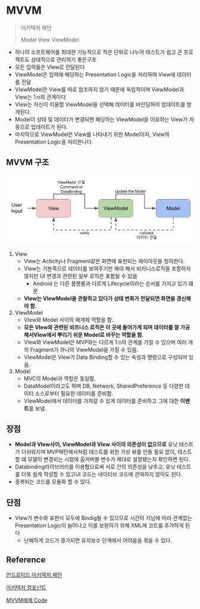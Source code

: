 # MVVM 

> 아키텍처 패턴
>
> Model View ViewModel

* 하나의 소프트웨어를 최대한 기능적으로 작은 단위로 나누어 테스트가 쉽고 큰 프로젝트도 상대적으로 관리하기 좋은구조
* 모든 입력들은 VIew로 전달된다
* ViewModel은 입력에 해당하는 Presentation Logic을 처리하여 View에 데이터를 전달
* VIewModel은 View를 따로 참조하지 않기 때문에 독립적이며 ViewModel과 View는 1:n의 관계이다
* VIew는 자신이 이용할 ViewModel을 선택해 데이터를 바인딩하여 업데이트를 받게된다.
* Model이 상태 및 데이터가 변경되면 해당하는 VIewModel을 이요하는 View가 자동으로 업데이트가 된다.
* 마지막으로 ViewModel은 View를 나타내기 위한 Model이자, View의 Presentation Logic을 처리한니다.



## MVVM 구조

![image-20200706000008199](MVVM.assets/image-20200706000008199.png)

1. View
   * View는 Acticity나 Fragment같은 화면에 표현되는 레이아웃을 청의한다.
   * VIew는 기본족으로 데이터를 보여주기만 해야 해서 비지니스로직을 포함하지 않지만 UI 변경과 관련된 일부 로직은 표함될 수 있음
     * Android 는 다른 플랫폼과 다르게 Lifecycle이라는 순서를 가지고 있기 떄문
   * **VIew는 VIewModel을 관찰하고 있다가 상태 변화가 전달되면 화면을 갱신해야 함.**
2. VIewModel
   * VIew와 Model 사이의 매개체 역할을 함.
   * **모든 VIew와 관련된 비즈니스 로직은 이 곳에 들어가게 되며 데이터를 잘 가공해서VIew에서 뿌리기 쉬운 Model로 바꾸는 역할을 함.**
   * VIew와 ViewModel은 MVP와는 다르게 1:n의 관계를 가질 수 있으며 여러 개의 Fragment가 하나의 ViewModel을 가질 수 있음.
   * VIewModel은 VIew가 Data Binding할 수 있는 속성과 명령으로 구성되어 있음.
3. Model
   * MVC의 Model과 역할은 동일함.
   * DataModel이라고도 하며 DB, Network, SharedPreference 등 다양한 데이터 소스로부터 필요한 데이터를 준비함.
   * VIewModel에서 데이터를 가져갈 수 있게 데이터를 준비하고 그에 대한 **이벤트**를 보냄.



## 장점

* **Model과 VIew사이, ViewModel과 VIew 사이의 의존성이 없으므로** 유닛 테스트가 더쉬워지며 MVP패턴에서처럼 테스트를 위한 가상 뷰를 만들 필요 없이, 테스트할 떄 모델이 변경되는 시점에 옵저버블 변수가 제대로 설정됐는지 확인하면 된다.
* Databinding라이브러리를 이용함으로써 서로 간의 의존성을 낮추고, 유닛 테스트를 더욱 쉽게 작성할 수 있고UI 코드는 네이티브 코드에 관여하지 않아도 된다.
* 중복되는 코드를 모듈화 할 수 있다.



## 단점

* VIew가 변수와 표현식 모두에 Bindig될 수 있으므로 시간이 지남에 따라 관계없는 Presentation Logic이 늘어나고 이를 보완하기 위해 XML에 코트를 추가하게 된다
  * 난해하게 코드가 증가되면 유지보수 단계에서 어려움을 겪을 수 있다.





## Reference

[안드로이드 아키텍처 패턴]([https://velog.io/@jojo_devstory/%EC%95%88%EB%93%9C%EB%A1%9C%EC%9D%B4%EB%93%9C-%EC%95%84%ED%82%A4%ED%85%8D%EC%B2%98-%ED%8C%A8%ED%84%B4-MVVM%EC%9D%B4-%EB%AD%98%EA%B9%8C](https://velog.io/@jojo_devstory/안드로이드-아키텍처-패턴-MVVM이-뭘까))

[아키텍처 컴포넌트](https://blog.yena.io/studynote/2019/03/16/Android-MVVM-AAC-1.html)

[MVVM예제 Code]([https://medium.com/@jsuch2362/android-%EC%97%90%EC%84%9C-mvvm-%EC%9C%BC%EB%A1%9C-%EA%B8%B4-%EC%97%AC%EC%A0%95%EC%9D%84-82494151f312](https://medium.com/@jsuch2362/android-에서-mvvm-으로-긴-여정을-82494151f312))



